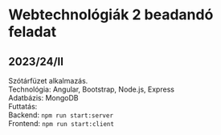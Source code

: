 # Webtechnológiák 2 beadandó feladat
## 2023/24/II
Szótárfüzet alkalmazás. \
Technológia: Angular, Bootstrap, Node.js, Express \
Adatbázis: MongoDB \
Futtatás: \
Backend: `npm run start:server` \
Frontend: `npm run start:client`
